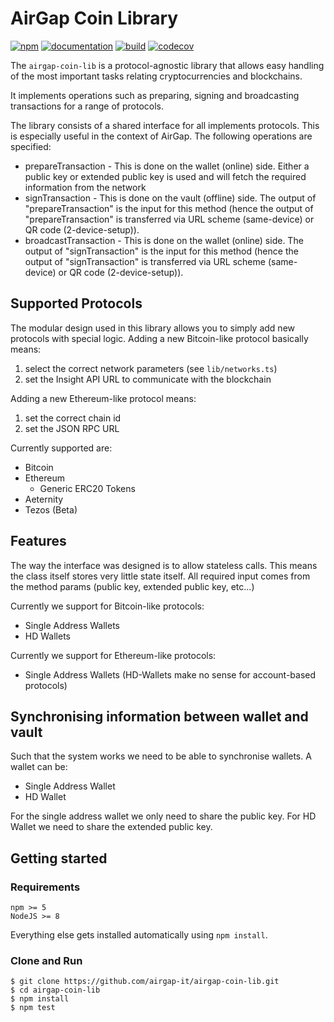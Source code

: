 # AirGap Coin Library

[![npm](https://img.shields.io/npm/v/airgap-coin-lib.svg?colorB=brightgreen)](https://www.npmjs.com/package/airgap-coin-lib)
[![documentation](https://img.shields.io/badge/documentation-online-brightgreen.svg)](https://airgap-it.github.io/airgap-coin-lib/)
[![build](https://img.shields.io/travis/airgap-it/airgap-coin-lib.svg)](https://travis-ci.org/airgap-it/airgap-coin-lib/)
[![codecov](https://img.shields.io/codecov/c/gh/airgap-it/airgap-coin-lib.svg)](https://codecov.io/gh/airgap-it/airgap-coin-lib/)

The `airgap-coin-lib` is a protocol-agnostic library that allows easy handling of the most important tasks relating cryptocurrencies and blockchains.

It implements operations such as preparing, signing and broadcasting transactions for a range of protocols.

The library consists of a shared interface for all implements protocols. This is especially useful in the context of AirGap. The following operations are specified:

- prepareTransaction - This is done on the wallet (online) side. Either a public key or extended public key is used and will fetch the required information from the network
- signTransaction - This is done on the vault (offline) side. The output of "prepareTransaction" is the input for this method (hence the output of "prepareTransaction" is transferred via URL scheme (same-device) or QR code (2-device-setup)).
- broadcastTransaction - This is done on the wallet (online) side. The output of "signTransaction" is the input for this method (hence the output of "signTransaction" is transferred via URL scheme (same-device) or QR code (2-device-setup)).

## Supported Protocols

The modular design used in this library allows you to simply add new protocols with special logic. Adding a new Bitcoin-like protocol basically means:

1. select the correct network parameters (see `lib/networks.ts`)
2. set the Insight API URL to communicate with the blockchain

Adding a new Ethereum-like protocol means:

1. set the correct chain id
2. set the JSON RPC URL

Currently supported are:

- Bitcoin
- Ethereum
  - Generic ERC20 Tokens
- Aeternity
- Tezos (Beta)

## Features

The way the interface was designed is to allow stateless calls. This means the class itself stores very little state itself.
All required input comes from the method params (public key, extended public key, etc...)

Currently we support for Bitcoin-like protocols:

- Single Address Wallets
- HD Wallets

Currently we support for Ethereum-like protocols:

- Single Address Wallets (HD-Wallets make no sense for account-based protocols)

## Synchronising information between wallet and vault

Such that the system works we need to be able to synchronise wallets. A wallet can be:

- Single Address Wallet
- HD Wallet

For the single address wallet we only need to share the public key. For HD Wallet we need to share the extended public key.

## Getting started

### Requirements

```
npm >= 5
NodeJS >= 8
```

Everything else gets installed automatically using `npm install`.

### Clone and Run

```
$ git clone https://github.com/airgap-it/airgap-coin-lib.git
$ cd airgap-coin-lib
$ npm install
$ npm test
```
